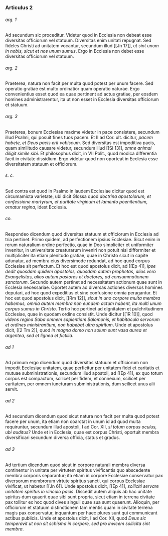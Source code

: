### Articulus 2

###### arg. 1
Ad secundum sic proceditur. Videtur quod in Ecclesia non debeat esse diversitas officiorum vel statuum. Diversitas enim unitati repugnat. Sed fideles Christi ad unitatem vocantur, secundum illud [[Jn 17]], *ut sint unum in nobis, sicut et nos unum sumus*. Ergo in Ecclesia non debet esse diversitas officiorum vel statuum.

###### arg. 2
Praeterea, natura non facit per multa quod potest per unum facere. Sed operatio gratiae est multo ordinatior quam operatio naturae. Ergo convenientius esset quod ea quae pertinent ad actus gratiae, per eosdem homines administrarentur, ita ut non esset in Ecclesia diversitas officiorum et statuum.

###### arg. 3
Praeterea, bonum Ecclesiae maxime videtur in pace consistere, secundum illud Psalmi, qui posuit fines tuos pacem. Et II ad Cor. ult. dicitur, *pacem habete, et Deus pacis erit vobiscum*. Sed diversitas est impeditiva pacis, quam similitudo causare videtur, secundum illud [[Si 13]], *omne animal diligit simile sibi*. Et philosophus dicit, in VII Polit., quod modica differentia facit in civitate dissidium. Ergo videtur quod non oporteat in Ecclesia esse diversitatem statuum et officiorum.

###### s. c.
Sed contra est quod in Psalmo in laudem Ecclesiae dicitur quod est circumamicta varietate, ubi dicit Glossa quod *doctrina apostolorum, et confessione martyrum, et puritate virginum et lamento poenitentium, ornatur regina*, idest Ecclesia.

###### co.
Respondeo dicendum quod diversitas statuum et officiorum in Ecclesia ad tria pertinet. Primo quidem, ad perfectionem ipsius Ecclesiae. Sicut enim in rerum naturalium ordine perfectio, quae in Deo simpliciter et uniformiter invenitur, in universitate creaturarum inveniri non potuit nisi difformiter et multipliciter ita etiam plenitudo gratiae, quae in Christo sicut in capite adunatur, ad membra eius diversimode redundat, ad hoc quod corpus Ecclesiae sit perfectum. Et hoc est quod apostolus dicit, ad [[Ep 4]], *ipse dedit quosdam quidem apostolos, quosdam autem prophetas, alios vero Evangelistas, alios autem pastores et doctores, ad consummationem sanctorum*. Secundo autem pertinet ad necessitatem actionum quae sunt in Ecclesia necessariae. Oportet autem ad diversas actiones diversos homines deputari, ad hoc quod expeditius et sine confusione omnia peragantur. Et hoc est quod apostolus dicit, [[Rm 12]], *sicut in uno corpore multa membra habemus, omnia autem membra non eundem actum habent, ita multi unum corpus sumus in Christo*. Tertio hoc pertinet ad dignitatem et pulchritudinem Ecclesiae, quae in quodam ordine consistit. Unde dicitur [[1R 10]], quod *videns regina Saba omnem sapientiam Salomonis, et habitacula servorum et ordines ministrantium, non habebat ultra spiritum*. Unde et apostolus dicit, [[2 Tm 2]], quod *in magna domo non solum sunt vasa aurea et argentea, sed et lignea et fictilia*.

###### ad 1
Ad primum ergo dicendum quod diversitas statuum et officiorum non impedit Ecclesiae unitatem, quae perficitur per unitatem fidei et caritatis et mutuae subministrationis, secundum illud apostoli, ad [[Ep 4]], ex quo totum corpus est compactum, scilicet per fidem, et connexum, scilicet per caritatem, per omnem iuncturam subministrationis, dum scilicet unus alii servit.

###### ad 2
Ad secundum dicendum quod sicut natura non facit per multa quod potest facere per unum, ita etiam non coarctat in unum id ad quod multa requiruntur, secundum illud apostoli, I ad Cor. XII, *si totum corpus oculus, ubi auditus?* Unde et in Ecclesia, quae est corpus Christi, oportuit membra diversificari secundum diversa officia, status et gradus.

###### ad 3
Ad tertium dicendum quod sicut in corpore naturali membra diversa continentur in unitate per virtutem spiritus vivificantis quo abscedente membra corporis separantur; ita etiam in corpore Ecclesiae conservatur pax diversorum membrorum virtute spiritus sancti, qui corpus Ecclesiae vivificat, ut habetur [[Jn 6]]. Unde apostolus dicit, [[Ep 4]], *solliciti servare unitatem spiritus in vinculo pacis*. Discedit autem aliquis ab hac unitate spiritus dum quaerit quae sibi sunt propria, sicut etiam in terrena civitate pax tollitur ex hoc quod cives singuli quae sua sunt quaerunt. Alioquin, per officiorum et statuum distinctionem tam mentis quam in civitate terrena magis pax conservatur, inquantum per haec plures sunt qui communicant actibus publicis. Unde et apostolus dicit, I ad Cor. XII, quod *Deus sic temperavit ut non sit schisma in corpore, sed pro invicem sollicita sint membra*.

